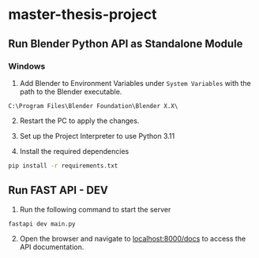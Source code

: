 # master-thesis-project

## Run Blender Python API as Standalone Module 

### Windows

1. Add Blender to Environment Variables under `System Variables` with the path to the Blender executable.

````text
C:\Program Files\Blender Foundation\Blender X.X\
````

2. Restart the PC to apply the changes.

3. Set up the Project Interpreter to use Python 3.11 

4. Install the required dependencies

````bash
pip install -r requirements.txt
````

## Run FAST API - DEV

1. Run the following command to start the server

````text
fastapi dev main.py
````

2. Open the browser and navigate to [localhost:8000/docs](http://localhost:8000/docs) to access the API documentation.